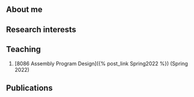 ## About me

## Research interests

## Teaching
1. [8086 Assembly Program Design]({% post_link Spring2022 %}) (Spring 2022)

## Publications
